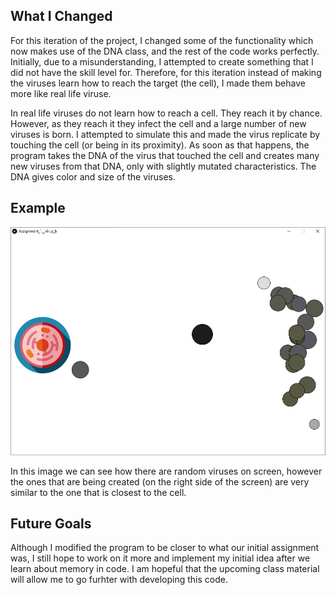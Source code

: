 ## What I Changed
For this iteration of the project, I changed some of the functionality which now makes use of the DNA class, and the rest of the code works perfectly. Initially, due to a misunderstanding, I attempted to create something 
that I did not have the skill level for. Therefore, for this iteration instead of making the viruses learn how to reach the target (the cell), I made them behave more like real life viruse.

In real life viruses do not learn how to reach a cell. They reach it by chance. However, as they reach it they infect the cell and a large number of new viruses is born. I attempted to simulate this and
made the virus replicate by touching the cell (or being in its proximity). As soon as that happens, the program takes the DNA of the virus that touched the cell and creates many new viruses from that DNA, only with
slightly mutated characteristics. The DNA gives color and size of the viruses.

## Example
![](virus_1.png)

In this image we can see how there are random viruses on screen, however the ones that are being created (on the right side of the screen) are very similar to the one that is closest to the cell.

## Future Goals
Although I modified the program to be closer to what our initial assignment was, I still hope to work on it more and implement my initial idea after we learn about memory in code.
I am hopeful that the upcoming class material will allow me to go furhter with developing this code.
